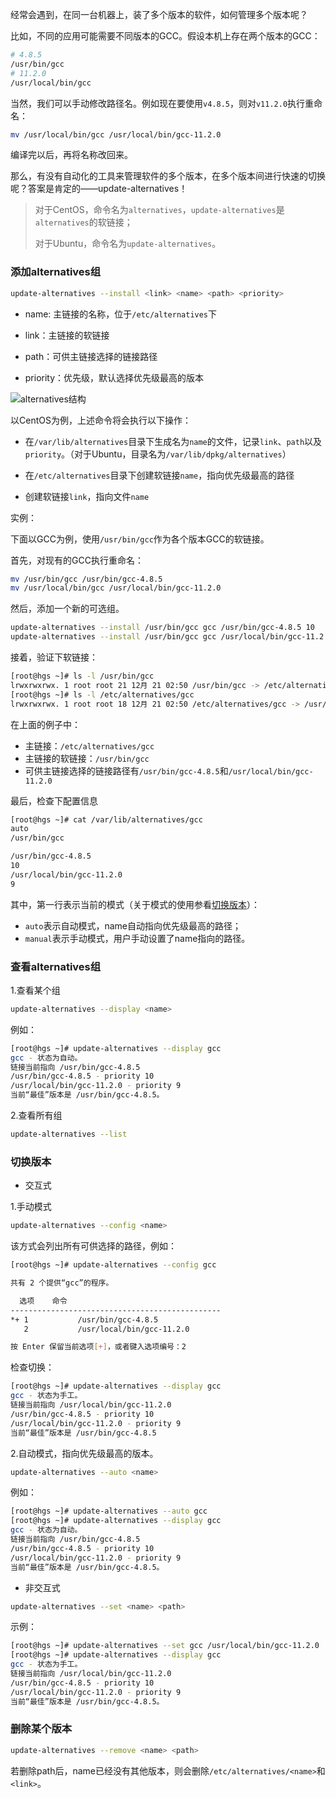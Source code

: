 经常会遇到，在同一台机器上，装了多个版本的软件，如何管理多个版本呢？

比如，不同的应用可能需要不同版本的GCC。假设本机上存在两个版本的GCC：

```bash
# 4.8.5
/usr/bin/gcc
# 11.2.0
/usr/local/bin/gcc
```

当然，我们可以手动修改路径名。例如现在要使用`v4.8.5`，则对`v11.2.0`执行重命名：

```bash
mv /usr/local/bin/gcc /usr/local/bin/gcc-11.2.0
```

编译完以后，再将名称改回来。

那么，有没有自动化的工具来管理软件的多个版本，在多个版本间进行快速的切换呢？答案是肯定的——update-alternatives！

> 对于CentOS，命令名为`alternatives`，`update-alternatives`是`alternatives`的软链接；
>
> 对于Ubuntu，命令名为`update-alternatives`。

### 添加alternatives组

```bash
update-alternatives --install <link> <name> <path> <priority>
```

* name: 主链接的名称，位于`/etc/alternatives`下

* link：主链接的软链接

* path：可供主链接选择的链接路径

* priority：优先级，默认选择优先级最高的版本

![alternatives结构](/img/alternatives-structure.png)

以CentOS为例，上述命令将会执行以下操作：

* 在`/var/lib/alternatives`目录下生成名为`name`的文件，记录`link`、`path`以及`priority`。（对于Ubuntu，目录名为`/var/lib/dpkg/alternatives`）

* 在`/etc/alternatives`目录下创建软链接`name`，指向优先级最高的路径
* 创建软链接`link`，指向文件`name`

实例：

下面以GCC为例，使用`/usr/bin/gcc`作为各个版本GCC的软链接。

首先，对现有的GCC执行重命名：

```bash
mv /usr/bin/gcc /usr/bin/gcc-4.8.5
mv /usr/local/bin/gcc /usr/local/bin/gcc-11.2.0
```

然后，添加一个新的可选组。

```bash
update-alternatives --install /usr/bin/gcc gcc /usr/bin/gcc-4.8.5 10
update-alternatives --install /usr/bin/gcc gcc /usr/local/bin/gcc-11.2.0 9
```

接着，验证下软链接：

```bash
[root@hgs ~]# ls -l /usr/bin/gcc
lrwxrwxrwx. 1 root root 21 12月 21 02:50 /usr/bin/gcc -> /etc/alternatives/gcc
[root@hgs ~]# ls -l /etc/alternatives/gcc
lrwxrwxrwx. 1 root root 18 12月 21 02:50 /etc/alternatives/gcc -> /usr/bin/gcc-4.8.5
```

在上面的例子中：

* 主链接：`/etc/alternatives/gcc`
* 主链接的软链接：`/usr/bin/gcc`
* 可供主链接选择的链接路径有`/usr/bin/gcc-4.8.5`和`/usr/local/bin/gcc-11.2.0`

最后，检查下配置信息

```bash
[root@hgs ~]# cat /var/lib/alternatives/gcc
auto
/usr/bin/gcc

/usr/bin/gcc-4.8.5
10
/usr/local/bin/gcc-11.2.0
9
```

其中，第一行表示当前的模式（关于模式的使用参看[切换版本](#切换版本)）：

* `auto`表示自动模式，name自动指向优先级最高的路径；
* `manual`表示手动模式，用户手动设置了name指向的路径。

### 查看alternatives组

1.查看某个组

```bash
update-alternatives --display <name>
```

例如：

```bash
[root@hgs ~]# update-alternatives --display gcc
gcc - 状态为自动。
链接当前指向 /usr/bin/gcc-4.8.5
/usr/bin/gcc-4.8.5 - priority 10
/usr/local/bin/gcc-11.2.0 - priority 9
当前“最佳”版本是 /usr/bin/gcc-4.8.5。
```

2.查看所有组

```bash
update-alternatives --list
```

### 切换版本

* 交互式

1.手动模式

```bash
update-alternatives --config <name>
```

该方式会列出所有可供选择的路径，例如：

```bash
[root@hgs ~]# update-alternatives --config gcc

共有 2 个提供“gcc”的程序。

  选项    命令
-----------------------------------------------
*+ 1           /usr/bin/gcc-4.8.5
   2           /usr/local/bin/gcc-11.2.0

按 Enter 保留当前选项[+]，或者键入选项编号：2
```

检查切换：

```bash
[root@hgs ~]# update-alternatives --display gcc
gcc - 状态为手工。
链接当前指向 /usr/local/bin/gcc-11.2.0
/usr/bin/gcc-4.8.5 - priority 10
/usr/local/bin/gcc-11.2.0 - priority 9
当前“最佳”版本是 /usr/bin/gcc-4.8.5
```

2.自动模式，指向优先级最高的版本。

```bash
update-alternatives --auto <name>
```

例如：

```bash
[root@hgs ~]# update-alternatives --auto gcc
[root@hgs ~]# update-alternatives --display gcc
gcc - 状态为自动。
链接当前指向 /usr/bin/gcc-4.8.5
/usr/bin/gcc-4.8.5 - priority 10
/usr/local/bin/gcc-11.2.0 - priority 9
当前“最佳”版本是 /usr/bin/gcc-4.8.5。
```

* 非交互式

```bash
update-alternatives --set <name> <path>
```

示例：

```bash
[root@hgs ~]# update-alternatives --set gcc /usr/local/bin/gcc-11.2.0
[root@hgs ~]# update-alternatives --display gcc
gcc - 状态为手工。
链接当前指向 /usr/local/bin/gcc-11.2.0
/usr/bin/gcc-4.8.5 - priority 10
/usr/local/bin/gcc-11.2.0 - priority 9
当前“最佳”版本是 /usr/bin/gcc-4.8.5。
```

### 删除某个版本

```bash
update-alternatives --remove <name> <path>
```

若删除path后，name已经没有其他版本，则会删除`/etc/alternatives/<name>`和`<link>`。
